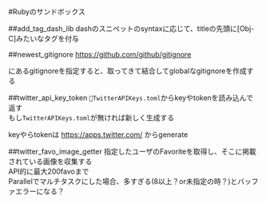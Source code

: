 #Rubyのサンドボックス

##add_tag_dash_lib
dashのスニペットのsyntaxに応じて、titleの先頭に[Obj-C]みたいなタグを付与

##newest_gitignore
https://github.com/github/gitignore

にあるgitignoreを指定すると、取ってきて結合してglobalなgitignoreを作成する

##twitter_api_key_token
`TwitterAPIKeys.toml`からkeyやtokenを読み込んで返す  
もし`TwitterAPIKeys.toml`が無ければ新しく生成する

keyやらtokenは https://apps.twitter.com/ からgenerate

##twitter_favo_image_getter
指定したユーザのFavoriteを取得し、そこに掲載されている画像を収集する  
API的に最大200favoまで  
Parallelでマルチタスクにした場合、多すぎる(8以上？or未指定の時？)とバッファエラーになる？